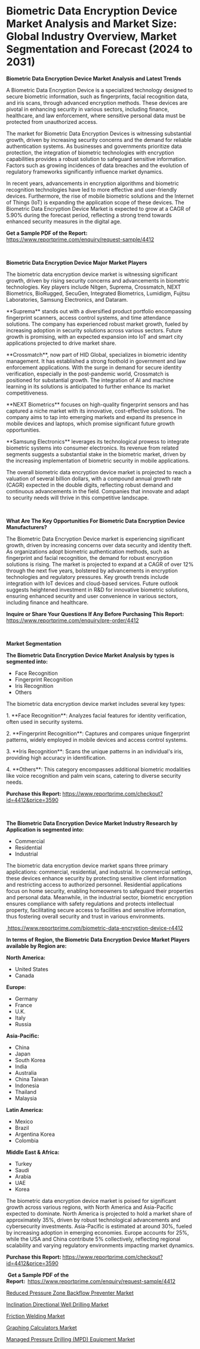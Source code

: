 <p><h1>Biometric Data Encryption Device Market Analysis and Market Size: Global Industry Overview, Market Segmentation and Forecast (2024 to 2031)</h1></p><p><strong>Biometric Data Encryption Device Market Analysis and Latest Trends</strong></p>
<p><p>A Biometric Data Encryption Device is a specialized technology designed to secure biometric information, such as fingerprints, facial recognition data, and iris scans, through advanced encryption methods. These devices are pivotal in enhancing security in various sectors, including finance, healthcare, and law enforcement, where sensitive personal data must be protected from unauthorized access.</p><p>The market for Biometric Data Encryption Devices is witnessing substantial growth, driven by increasing security concerns and the demand for reliable authentication systems. As businesses and governments prioritize data protection, the integration of biometric technologies with encryption capabilities provides a robust solution to safeguard sensitive information. Factors such as growing incidences of data breaches and the evolution of regulatory frameworks significantly influence market dynamics.</p><p>In recent years, advancements in encryption algorithms and biometric recognition technologies have led to more effective and user-friendly devices. Furthermore, the rise of mobile biometric solutions and the Internet of Things (IoT) is expanding the application scope of these devices. The Biometric Data Encryption Device Market is expected to grow at a CAGR of 5.90% during the forecast period, reflecting a strong trend towards enhanced security measures in the digital age.</p></p>
<p><strong>Get a Sample PDF of the Report:&nbsp;</strong> <a href="https://www.reportprime.com/enquiry/request-sample/4412">https://www.reportprime.com/enquiry/request-sample/4412</a></p>
<p>&nbsp;</p>
<p><strong>Biometric Data Encryption Device Major Market Players</strong></p>
<p><p>The biometric data encryption device market is witnessing significant growth, driven by rising security concerns and advancements in biometric technologies. Key players include Nitgen, Suprema, Crossmatch, NEXT Biometrics, BioRugged, SecuGen, Integrated Biometrics, Lumidigm, Fujitsu Laboratories, Samsung Electronics, and Dataram.</p><p>**Suprema** stands out with a diversified product portfolio encompassing fingerprint scanners, access control systems, and time attendance solutions. The company has experienced robust market growth, fueled by increasing adoption in security solutions across various sectors. Future growth is promising, with an expected expansion into IoT and smart city applications projected to drive market share.</p><p>**Crossmatch**, now part of HID Global, specializes in biometric identity management. It has established a strong foothold in government and law enforcement applications. With the surge in demand for secure identity verification, especially in the post-pandemic world, Crossmatch is positioned for substantial growth. The integration of AI and machine learning in its solutions is anticipated to further enhance its market competitiveness.</p><p>**NEXT Biometrics** focuses on high-quality fingerprint sensors and has captured a niche market with its innovative, cost-effective solutions. The company aims to tap into emerging markets and expand its presence in mobile devices and laptops, which promise significant future growth opportunities.</p><p>**Samsung Electronics** leverages its technological prowess to integrate biometric systems into consumer electronics. Its revenue from related segments suggests a substantial stake in the biometric market, driven by the increasing implementation of biometric security in mobile applications.</p><p>The overall biometric data encryption device market is projected to reach a valuation of several billion dollars, with a compound annual growth rate (CAGR) expected in the double digits, reflecting robust demand and continuous advancements in the field. Companies that innovate and adapt to security needs will thrive in this competitive landscape.</p></p>
<p>&nbsp;</p>
<p><strong>What Are The Key Opportunities For Biometric Data Encryption Device Manufacturers?</strong></p>
<p><p>The Biometric Data Encryption Device market is experiencing significant growth, driven by increasing concerns over data security and identity theft. As organizations adopt biometric authentication methods, such as fingerprint and facial recognition, the demand for robust encryption solutions is rising. The market is projected to expand at a CAGR of over 12% through the next five years, bolstered by advancements in encryption technologies and regulatory pressures. Key growth trends include integration with IoT devices and cloud-based services. Future outlook suggests heightened investment in R&D for innovative biometric solutions, ensuring enhanced security and user convenience in various sectors, including finance and healthcare.</p></p>
<p><strong>Inquire or Share Your Questions If Any Before Purchasing This Report:</strong> <a href="https://www.reportprime.com/enquiry/pre-order/4412">https://www.reportprime.com/enquiry/pre-order/4412</a></p>
<p>&nbsp;</p>
<p><strong>Market Segmentation</strong></p>
<p><strong>The Biometric Data Encryption Device Market Analysis by types is segmented into:</strong></p>
<p><ul><li>Face Recognition</li><li>Fingerprint Recognition</li><li>Iris Recognition</li><li>Others</li></ul></p>
<p><p>The biometric data encryption device market includes several key types: </p><p>1. **Face Recognition**: Analyzes facial features for identity verification, often used in security systems. </p><p>2. **Fingerprint Recognition**: Captures and compares unique fingerprint patterns, widely employed in mobile devices and access control systems.</p><p>3. **Iris Recognition**: Scans the unique patterns in an individual's iris, providing high accuracy in identification.</p><p>4. **Others**: This category encompasses additional biometric modalities like voice recognition and palm vein scans, catering to diverse security needs.</p></p>
<p><strong>Purchase this Report:&nbsp;</strong><a href="https://www.reportprime.com/checkout?id=4412&price=3590">https://www.reportprime.com/checkout?id=4412&price=3590</a></p>
<p>&nbsp;</p>
<p><strong>The Biometric Data Encryption Device Market Industry Research by Application is segmented into:</strong></p>
<p><ul><li>Commercial</li><li>Residential</li><li>Industrial</li></ul></p>
<p><p>The biometric data encryption device market spans three primary applications: commercial, residential, and industrial. In commercial settings, these devices enhance security by protecting sensitive client information and restricting access to authorized personnel. Residential applications focus on home security, enabling homeowners to safeguard their properties and personal data. Meanwhile, in the industrial sector, biometric encryption ensures compliance with safety regulations and protects intellectual property, facilitating secure access to facilities and sensitive information, thus fostering overall security and trust in various environments.</p></p>
<p><a href="https://www.reportprime.com/biometric-data-encryption-device-r4412">&nbsp;https://www.reportprime.com/biometric-data-encryption-device-r4412</a></p>
<p><strong>In terms of Region, the Biometric Data Encryption Device Market Players available by Region are:</strong></p>
<p>
    <p> <strong> North America: </strong>
        <ul>
            <li>United States</li>
            <li>Canada</li>
        </ul>
        </p> 
    <p> <strong> Europe: </strong>
        <ul>
            <li>Germany</li>
            <li>France</li>
            <li>U.K.</li>
            <li>Italy</li>
            <li>Russia</li>
        </ul>
        </p> 
    <p> <strong> Asia-Pacific: </strong>
        <ul>
            <li>China</li>
            <li>Japan</li>
            <li>South Korea</li>
            <li>India</li>
            <li>Australia</li>
            <li>China Taiwan</li>
            <li>Indonesia</li>
            <li>Thailand</li>
            <li>Malaysia</li>
        </ul>
        </p> 
    <p> <strong> Latin America: </strong>
        <ul>
            <li>Mexico</li>
            <li>Brazil</li>
            <li>Argentina Korea</li>
            <li>Colombia</li>
        </ul>
        </p> 
    <p> <strong> Middle East & Africa: </strong>
        <ul>
            <li>Turkey</li>
            <li>Saudi</li>
            <li>Arabia</li>
            <li>UAE</li>
            <li>Korea</li>
        </ul>
    </p>
    </p>
<p><p>The biometric data encryption device market is poised for significant growth across various regions, with North America and Asia-Pacific expected to dominate. North America is projected to hold a market share of approximately 35%, driven by robust technological advancements and cybersecurity investments. Asia-Pacific is estimated at around 30%, fueled by increasing adoption in emerging economies. Europe accounts for 25%, while the USA and China contribute 5% collectively, reflecting regional scalability and varying regulatory environments impacting market dynamics.</p></p>
<p><strong>Purchase this Report: </strong><a href="https://www.reportprime.com/checkout?id=4412&price=3590">https://www.reportprime.com/checkout?id=4412&price=3590</a></p>
<p>&nbsp;<strong>Get a Sample PDF of the Report:&nbsp;&nbsp;</strong><a href="https://www.reportprime.com/enquiry/request-sample/4412">https://www.reportprime.com/enquiry/request-sample/4412</a></p>
<p><strong></strong></p>
<p><p><a href="https://www.linkedin.com/pulse/analyzing-reduced-pressure-zone-backflow-preventer-market-rzibc?trackingId=rPEhkx4XTe231t%2FEd8gnLA%3D%3D">Reduced Pressure Zone Backflow Preventer Market</a></p><p><a href="https://issuu.com/reportprime-2/docs/inclination-directional-well-drilli_4dddbbc66874eb">Inclination Directional Well Drilling Market</a></p><p><a href="https://www.linkedin.com/pulse/friction-welding-market-global-regional-analysis-focus-3g0gc?trackingId=XpcR3AzVQ369CuDODPflkg%3D%3D">Friction Welding Market</a></p><p><a href="https://www.linkedin.com/pulse/graphing-calculators-market-emerging-trends-future-prospects-ma9ac?trackingId=ruf%2F%2BgVOSPC0DAu%2BK7MuHA%3D%3D">Graphing Calculators Market</a></p><p><a href="https://issuu.com/reportprime-2/docs/managed-pressure-drilling-mpd-equipment-market-siz">Managed Pressure Drilling (MPD) Equipment Market</a></p></p>